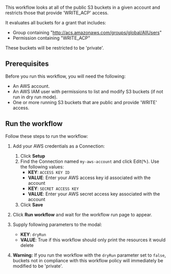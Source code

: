 This workflow looks at all of the public S3 buckets in a given account and restricts those that provide 'WRITE_ACP' access. 

It evaluates all buckets for a grant that includes:
- Group containing "http://acs.amazonaws.com/groups/global/AllUsers"  
- Permission containing "WRITE_ACP" 

These buckets will be restricted to be 'private'. 

## Prerequisites

Before you run this workflow, you will need the following:
- An AWS account.
- An AWS IAM user with permissions to list and modify S3 buckets (if not
  run in dry run mode).
- One or more running S3 buckets that are public and provide 'WRITE' access.

## Run the workflow

Follow these steps to run the workflow:
1. Add your AWS credentials as a Connection:
   1. Click **Setup** 
   2. Find the Connection named `my-aws-account` and click Edit(✎). Use the following values:
      - **KEY**: `ACCESS KEY ID`
      - **VALUE**: Enter your AWS access key id associated with the account
      - **KEY**: `SECRET ACCESS KEY`
      - **VALUE**: Enter your AWS secret access key associated with the account
   3. Click **Save**
      
2. Click **Run workflow** and wait for the workflow run page to appear.
3. Supply following parameters to the modal:
   - **KEY**: `dryRun`
   - **VALUE**: True if this workflow should only print the resources it would delete

4. **Warning:** If you run the workflow with the `dryRun` parameter set to
   `false`, buckets not in compliance with this workflow policy will
   immediately be modified to be 'private'.
